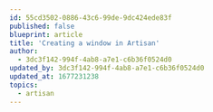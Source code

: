 ```yaml
---
id: 55cd3502-0886-43c6-99de-9dc424ede83f
published: false
blueprint: article
title: 'Creating a window in Artisan'
author:
  - 3dc3f142-994f-4ab8-a7e1-c6b36f0524d0
updated_by: 3dc3f142-994f-4ab8-a7e1-c6b36f0524d0
updated_at: 1677231238
topics:
  - artisan
---
```

